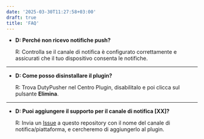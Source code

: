 ```yaml
---
date: '2025-03-30T11:27:58+03:00'
draft: true
title: 'FAQ'
---
```


- **D: Perché non ricevo notifiche push?**

  R: Controlla se il canale di notifica è configurato correttamente e assicurati che il tuo dispositivo consenta le notifiche.

---

- **D: Come posso disinstallare il plugin?**

  R: Trova DutyPusher nel Centro Plugin, disabilitalo e poi clicca sul pulsante **Elimina**.

---

- **D: Puoi aggiungere il supporto per il canale di notifica [XX]?**

  R: Invia un [Issue](https://github.com/MorCherlf/FFXIVDutyPusher/issues/new/choose) a questo repository con il nome del canale di notifica/piattaforma, e cercheremo di aggiungerlo al plugin.